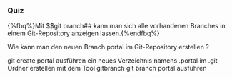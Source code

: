 ### Quiz

{%fbq%}Mit $$git branch## kann man sich alle vorhandenen Branches in einem Git-Repository anzeigen lassen.{%endfbq%}

<quiz name="">
    <question>
        <p>Wie kann man den neuen Branch portal im Git-Repository erstellen ?</p>
        <answer>git create portal ausführen</answer>
        <answer>ein neues Verzeichnis namens .portal im .git-Ordner erstellen</answer>
        <answer>mit dem Tool gitbranch</answer>
        <answer correct>git branch portal ausführen</answer>
    </question>
</quiz>



